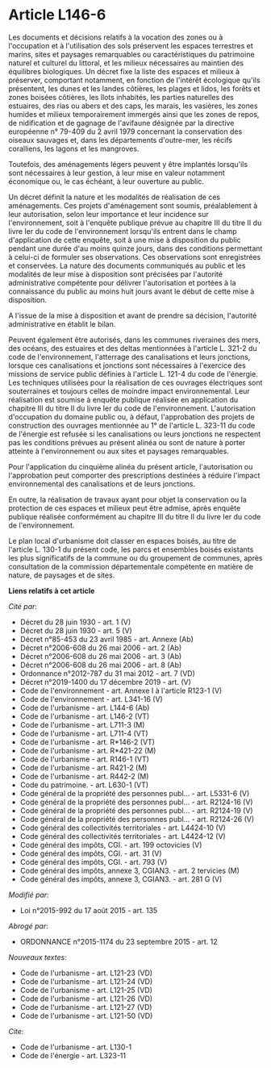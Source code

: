 # Article L146-6

Les documents et décisions relatifs à la vocation des zones ou à l'occupation et à l'utilisation des sols préservent les
espaces terrestres et marins, sites et paysages remarquables ou caractéristiques du patrimoine naturel et culturel du
littoral, et les milieux nécessaires au maintien des équilibres biologiques. Un décret fixe la liste des espaces et milieux à
préserver, comportant notamment, en fonction de l'intérêt écologique qu'ils présentent, les dunes et les landes côtières, les
plages et lidos, les forêts et zones boisées côtières, les îlots inhabités, les parties naturelles des estuaires, des rias ou
abers et des caps, les marais, les vasières, les zones humides et milieux temporairement immergés ainsi que les zones de
repos, de nidification et de gagnage de l'avifaune désignée par la directive européenne n° 79-409 du 2 avril 1979 concernant
la conservation des oiseaux sauvages et, dans les départements d'outre-mer, les récifs coralliens, les lagons et les
mangroves. 

Toutefois, des aménagements légers peuvent y être implantés lorsqu'ils sont nécessaires à leur gestion, à leur mise en valeur
notamment économique ou, le cas échéant, à leur ouverture au public. 

Un décret définit la nature et les modalités de réalisation de ces aménagements. Ces projets d'aménagement sont soumis,
préalablement à leur autorisation, selon leur importance et leur incidence sur l'environnement, soit à l'enquête publique
prévue au chapitre III du titre II du livre Ier du code de l'environnement lorsqu'ils entrent dans le champ d'application de
cette enquête, soit à une mise à disposition du public pendant une durée d'au moins quinze jours, dans des conditions
permettant à celui-ci de formuler ses observations. Ces observations sont enregistrées et conservées. La nature des documents
communiqués au public et les modalités de leur mise à disposition sont précisées par l'autorité administrative compétente
pour délivrer l'autorisation et portées à la connaissance du public au moins huit jours avant le début de cette mise à
disposition. 

A l'issue de la mise à disposition et avant de prendre sa décision, l'autorité administrative en établit le bilan. 

Peuvent également être autorisés, dans les communes riveraines des mers, des océans, des estuaires et des deltas mentionnées
à l'article L. 321-2 du code de l'environnement, l'atterrage des canalisations et leurs jonctions, lorsque ces canalisations
et jonctions sont nécessaires à l'exercice des missions de service public définies à l'article L. 121-4 du code de l'énergie.
Les techniques utilisées pour la réalisation de ces ouvrages électriques sont souterraines et toujours celles de moindre
impact environnemental. Leur réalisation est soumise à enquête publique réalisée en application du chapitre III du titre II
du livre Ier du code de l'environnement. L'autorisation d'occupation du domaine public ou, à défaut, l'approbation des
projets de construction des ouvrages mentionnée au 1° de l'article L. 323-11 du code de l'énergie est refusée si les
canalisations ou leurs jonctions ne respectent pas les conditions prévues au présent alinéa ou sont de nature à porter
atteinte à l'environnement ou aux sites et paysages remarquables. 

Pour l'application du cinquième alinéa du présent article, l'autorisation ou l'approbation peut comporter des prescriptions
destinées à réduire l'impact environnemental des canalisations et de leurs jonctions. 

En outre, la réalisation de travaux ayant pour objet la conservation ou la protection de ces espaces et milieux peut être
admise, après enquête publique réalisée conformément au chapitre III du titre II du livre Ier du code de l'environnement. 

Le plan local d'urbanisme doit classer en espaces boisés, au titre de l'article L. 130-1 du présent code, les parcs et
ensembles boisés existants les plus significatifs de la commune ou du groupement de communes, après consultation de la
commission départementale compétente en matière de nature, de paysages et de sites.

**Liens relatifs à cet article**

_Cité par_:

  - Décret du 28 juin 1930 - art. 1 (V)
  - Décret du 28 juin 1930 - art. 5 (V)
  - Décret n°85-453 du 23 avril 1985 - art. Annexe (Ab)
  - Décret n°2006-608 du 26 mai 2006 - art. 2 (Ab)
  - Décret n°2006-608 du 26 mai 2006 - art. 3 (Ab)
  - Décret n°2006-608 du 26 mai 2006 - art. 8 (Ab)
  - Ordonnance n°2012-787 du 31 mai 2012 - art. 7 (VD)
  - Décret n°2019-1400 du 17 décembre 2019 - art. (V)
  - Code de l'environnement - art. Annexe I à l'article R123-1 (V)
  - Code de l'environnement - art. L341-16 (V)
  - Code de l'urbanisme - art. L144-6 (Ab)
  - Code de l'urbanisme - art. L146-2 (VT)
  - Code de l'urbanisme - art. L711-3 (M)
  - Code de l'urbanisme - art. L711-4 (VT)
  - Code de l'urbanisme - art. R*146-2 (VT)
  - Code de l'urbanisme - art. R*421-22 (M)
  - Code de l'urbanisme - art. R146-1 (VT)
  - Code de l'urbanisme - art. R421-2 (M)
  - Code de l'urbanisme - art. R442-2 (M)
  - Code du patrimoine. - art. L630-1 (VT)
  - Code général de la propriété des personnes publ... - art. L5331-6 (V)
  - Code général de la propriété des personnes publ... - art. R2124-16 (V)
  - Code général de la propriété des personnes publ... - art. R2124-19 (V)
  - Code général de la propriété des personnes publ... - art. R2124-26 (V)
  - Code général des collectivités territoriales - art. L4424-10 (V)
  - Code général des collectivités territoriales - art. L4424-12 (V)
  - Code général des impôts, CGI. - art. 199 octovicies (V)
  - Code général des impôts, CGI. - art. 31 (V)
  - Code général des impôts, CGI. - art. 793 (V)
  - Code général des impôts, annexe 3, CGIAN3. - art. 2 tervicies (M)
  - Code général des impôts, annexe 3, CGIAN3. - art. 281 G (V)

_Modifié par_:

  - Loi n°2015-992 du 17 août 2015 - art. 135

_Abrogé par_:

  - ORDONNANCE n°2015-1174 du 23 septembre 2015 - art. 12

_Nouveaux textes_:

  - Code de l'urbanisme - art. L121-23 (VD)
  - Code de l'urbanisme - art. L121-24 (VD)
  - Code de l'urbanisme - art. L121-25 (VD)
  - Code de l'urbanisme - art. L121-26 (VD)
  - Code de l'urbanisme - art. L121-27 (VD)
  - Code de l'urbanisme - art. L121-50 (VD)

_Cite_:

  - Code de l'urbanisme - art. L130-1
  - Code de l'énergie - art. L323-11
